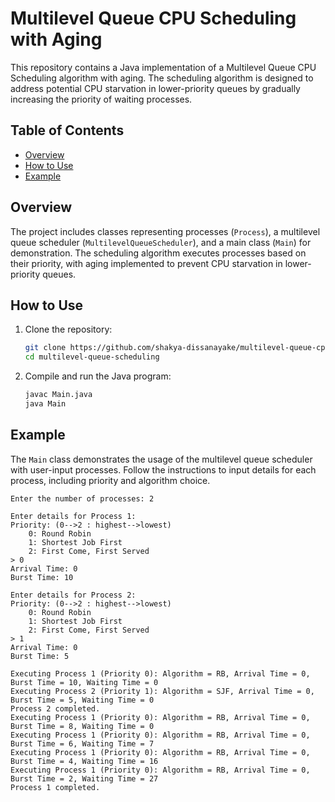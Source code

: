 # Multilevel Queue CPU Scheduling with Aging

This repository contains a Java implementation of a Multilevel Queue CPU Scheduling algorithm with aging. The scheduling algorithm is designed to address potential CPU starvation in lower-priority queues by gradually increasing the priority of waiting processes.

## Table of Contents

- [Overview](#overview)
- [How to Use](#how-to-use)
- [Example](#example)

## Overview

The project includes classes representing processes (`Process`), a multilevel queue scheduler (`MultilevelQueueScheduler`), and a main class (`Main`) for demonstration. The scheduling algorithm executes processes based on their priority, with aging implemented to prevent CPU starvation in lower-priority queues.

## How to Use

1. Clone the repository:

    ```bash
    git clone https://github.com/shakya-dissanayake/multilevel-queue-cpu-scheduling.git
    cd multilevel-queue-scheduling
    ```

2. Compile and run the Java program:

    ```bash
    javac Main.java
    java Main
    ```

## Example

The `Main` class demonstrates the usage of the multilevel queue scheduler with user-input processes. Follow the instructions to input details for each process, including priority and algorithm choice.

```
Enter the number of processes: 2

Enter details for Process 1:
Priority: (0-->2 : highest-->lowest)
	0: Round Robin
	1: Shortest Job First
	2: First Come, First Served
> 0
Arrival Time: 0
Burst Time: 10

Enter details for Process 2:
Priority: (0-->2 : highest-->lowest)
	0: Round Robin
	1: Shortest Job First
	2: First Come, First Served
> 1
Arrival Time: 0
Burst Time: 5

Executing Process 1 (Priority 0): Algorithm = RB, Arrival Time = 0, Burst Time = 10, Waiting Time = 0
Executing Process 2 (Priority 1): Algorithm = SJF, Arrival Time = 0, Burst Time = 5, Waiting Time = 0
Process 2 completed.
Executing Process 1 (Priority 0): Algorithm = RB, Arrival Time = 0, Burst Time = 8, Waiting Time = 0
Executing Process 1 (Priority 0): Algorithm = RB, Arrival Time = 0, Burst Time = 6, Waiting Time = 7
Executing Process 1 (Priority 0): Algorithm = RB, Arrival Time = 0, Burst Time = 4, Waiting Time = 16
Executing Process 1 (Priority 0): Algorithm = RB, Arrival Time = 0, Burst Time = 2, Waiting Time = 27
Process 1 completed.
````
